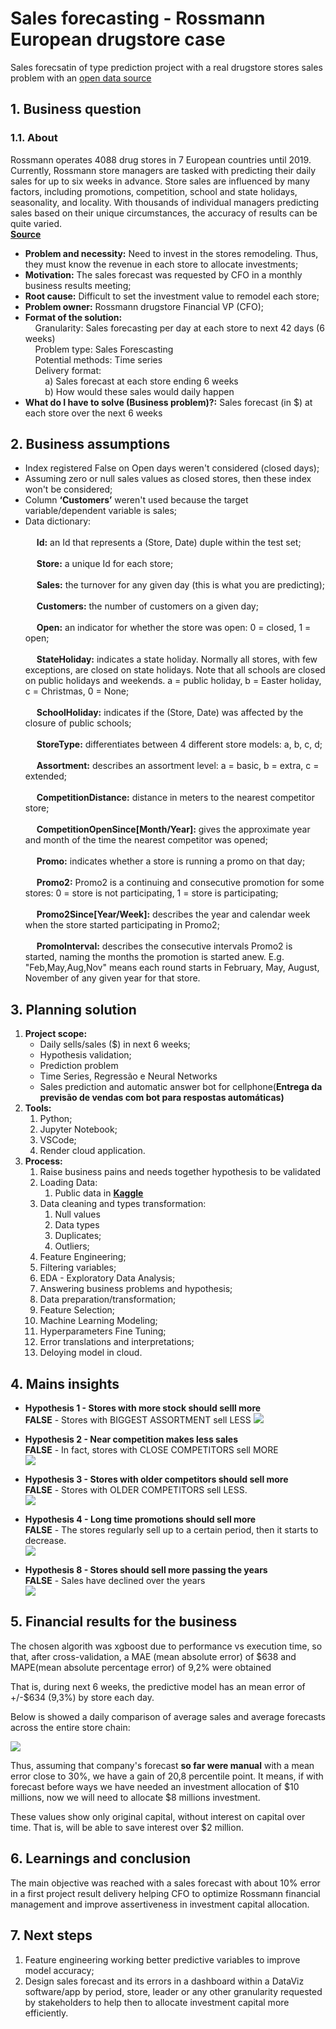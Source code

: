 # **Sales forecasting  - Rossmann European drugstore case**

Sales forecsatin of type prediction project with a real drugstore stores sales problem with an [open data source ](https://www.kaggle.com/competitions/rossmann-store-sales/overview/description)


## **1. Business question**

### **1.1. About**
Rossmann operates 4088 drug stores in 7 European countries until 2019. Currently, Rossmann store managers are tasked with predicting their daily sales for up to six weeks in advance. Store sales are influenced by many factors, including promotions, competition, school and state holidays, seasonality, and locality. With thousands of individual managers predicting sales based on their unique circumstances, the accuracy of results can be quite varied. <br />
**[Source](https://www.statista.com/statistics/921492/top-personal-care-retailers-store-numbers/)**

- **Problem and necessity:** Need to invest in the stores remodeling. Thus, they must know the revenue in each store to allocate investments;
- **Motivation:** The sales forecast was requested by CFO in a monthly business results meeting;
- **Root cause:** Difficult to set the investment value to remodel each store;
- **Problem owner:** Rossmann drugstore Financial VP (CFO);
- **Format of the solution:** <br />
    Granularity: Sales forecasting per day at each store to next 42 days (6 weeks) <br />
    Problem type: Sales Forescasting <br />
    Potential methods: Time series <br />
    Delivery format: <br />
        a) Sales forecast at each store ending 6 weeks <br />
        b) How would these sales would daily happen
- **What do I have to solve (Business problem)?:** Sales forecast (in $) at each store over the next 6 weeks

## **2. Business assumptions**

- Index registered False on Open days weren't considered (closed days);
- Assuming zero or null sales values as closed stores, then these index won't be considered;
- Column **‘Customers’** weren't used because the target variable/dependent variable is sales;
- Data dictionary: <br /> <br />
&emsp;    **Id:** an Id that represents a (Store, Date) duple within the test set; <br /> <br />
&emsp;    **Store:** a unique Id for each store; <br /> <br />
&emsp;    **Sales:** the turnover for any given day (this is what you are predicting); <br /> <br />
&emsp;    **Customers:** the number of customers on a given day; <br /> <br />
&emsp;    **Open:** an indicator for whether the store was open: 0 = closed, 1 = open; <br /> <br />
&emsp;    **StateHoliday:** indicates a state holiday. Normally all stores, with few exceptions, are closed on state holidays. Note that all schools are closed on public holidays and weekends. a = public holiday, b = Easter holiday, c = Christmas, 0 = None; <br /> <br />
&emsp;    **SchoolHoliday:** indicates if the (Store, Date) was affected by the closure of public schools; <br /> <br />
&emsp;    **StoreType:** differentiates between 4 different store models: a, b, c, d; <br /> <br />
&emsp;    **Assortment:** describes an assortment level: a = basic, b = extra, c = extended; <br /> <br />
&emsp;    **CompetitionDistance:** distance in meters to the nearest competitor store; <br /> <br />
&emsp;    **CompetitionOpenSince[Month/Year]:** gives the approximate year and month of the time the nearest competitor was opened; <br /> <br />
&emsp;    **Promo:** indicates whether a store is running a promo on that day; <br /> <br />
&emsp;    **Promo2:** Promo2 is a continuing and consecutive promotion for some stores: 0 = store is not participating, 1 = store is participating; <br /> <br />
&emsp;    **Promo2Since[Year/Week]:** describes the year and calendar week when the store started participating in Promo2; <br /> <br />
&emsp;    **PromoInterval:** describes the consecutive intervals Promo2 is started, naming the months the promotion is started anew. E.g. "Feb,May,Aug,Nov" means each round starts in February, May, August, November of any given year for that store.

## **3. Planning solution**

1. **Project scope:**
    - Daily sells/sales ($) in next 6 weeks;
    - Hypothesis validation;
    - Prediction problem
    - Time Series, Regressão e Neural Networks
    - Sales prediction and automatic answer bot for cellphone(**Entrega da previsão de vendas com bot para respostas automáticas)**
2. **Tools:**
    1. Python;
    2. Jupyter Notebook;
    3. VSCode;
    4. Render cloud application.
3. **Process:**
    1. Raise business pains and needs together hypothesis to be validated
    2. Loading Data:
        1. Public data in **[Kaggle](https://www.kaggle.com/competitions/rossmann-store-sales/data)**
    3. Data cleaning and types transformation:
        1. Null values
        2. Data types
        3. Duplicates;
        4. Outliers;
    4. Feature Engineering;
    5. Filtering variables;
    6. EDA - Exploratory Data Analysis;
    7. Answering business problems and hypothesis;
    8. Data preparation/transformation;
    9. Feature Selection;
    10. Machine Learning Modeling;
    11. Hyperparameters Fine Tuning;
    12. Error translations and interpretations;
    13. Deloying model in cloud.
    
    
## **4. Mains insights**

- **Hypothesis 1 - Stores with more stock should selll more** <br />
**FALSE** - Stores with BIGGEST ASSORTMENT sell LESS
![](img/hypothesis1.png)

- **Hypothesis 2 - Near competition makes less sales** <br />
**FALSE** - In fact, stores with CLOSE COMPETITORS sell MORE <br />
![](img/hypothesis2.png) <br />

- **Hypothesis 3 - Stores with older competitors should sell more** <br />
**FALSE** - Stores with OLDER COMPETITORS sell LESS. <br />
![](img/hypothesis3.png) <br />

- **Hypothesis 4 - Long time promotions should sell more** <br />
**FALSE** - The stores regularly sell up to a certain period, then it starts to decrease. <br />
![](img/hypothesis4.png) <br />

- **Hypothesis 8 - Stores should sell more passing the years** <br />
**FALSE** - Sales have declined over the years <br />
![](img/hypothesis8.png) <br />


## **5. Financial results for the business**

The chosen algorith was xgboost due to performance vs execution time, so that, after cross-validation, a MAE (mean absolute error) of $638 and MAPE(mean absolute percentage error) of 9,2% were obtained

That is, during next 6 weeks, the predictive model has an mean error of +/-$634 (9,3%) by store each day.

Below is showed a daily comparison of average sales and average forecasts across the entire store chain:

![](img/sales_vs_prediction_per_day.png)

Thus, assuming that company's forecast **so far were manual** with a mean error close to 30%, we have a gain of 20,8 percentile point. It means, if with forecast before ways we have needed an investment allocation of $10 millions, now we will need to allocate $8 millions investment.

These values show only original capital, without interest on capital over time. That is, will be able to save interest over $2 million.


## **6. Learnings and conclusion**

The main objective was reached with a sales forecast with about 10% error in a first project result delivery helping CFO to optimize Rossmann financial management and improve assertiveness in investment capital allocation.

## **7. Next steps**

1. Feature engineering working better predictive variables to improve model accuracy;
2. Design sales forecast and its errors in a dashboard within a DataViz software/app by period, store, leader or any other granularity requested by stakeholders to help then to allocate investment capital more efficiently.